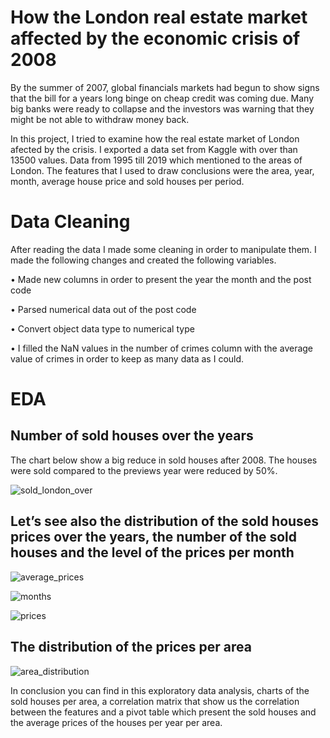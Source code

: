 # How the London real estate market affected by the economic crisis of 2008
By the summer of 2007, global financials markets had begun to show signs that the bill for a years long binge on cheap credit was coming due. Many big banks were ready to collapse and the investors was warning that they might be not able to withdraw money back. 


In this project, I tried to examine how the real estate market of London afected by the crisis. I exported a data set from Kaggle with over than 13500 values. Data from 1995 till 2019 which mentioned to the areas of London. The features that I used to draw conclusions  were the area, year, month, average house price and sold houses per period.

# Data Cleaning
After reading the data I made some cleaning in order to manipulate them. I made the following changes and created the following variables.

•	Made new columns in order to present the year the month and the post code

•	Parsed numerical data out of the post code

•	Convert object data type to numerical type

•	I filled the NaN values in the number of crimes column with the average value of crimes in order to keep as many data as I could.

# EDA

## Number of sold houses over the years

The chart below show a big reduce in sold houses after 2008. The houses were sold compared to the previews year were reduced by 50%.

![sold_london_over](https://user-images.githubusercontent.com/66875726/99805167-c2266a00-2b44-11eb-9b3f-b12eedf296b1.png)


## Let’s see also the distribution of the sold houses prices over the years, the number of the sold houses and the level of the prices per month 

![average_prices](https://user-images.githubusercontent.com/66875726/99805490-51cc1880-2b45-11eb-8c6b-bf3b8720e489.png)

![months](https://user-images.githubusercontent.com/66875726/99807575-5f36d200-2b48-11eb-94cc-2dffd5be5e5c.png)

![prices](https://user-images.githubusercontent.com/66875726/91080661-98959980-e64e-11ea-9198-9cdb9b896684.png)

## The distribution of the prices per area

![area_distribution](https://user-images.githubusercontent.com/66875726/91081152-56208c80-e64f-11ea-8983-8ed5b53ce65b.png)

In conclusion you can find in this exploratory data analysis, charts of the sold houses per area, a correlation matrix that show us the correlation between the features and a pivot table which present the sold houses and the average prices of the houses per year per area. 




